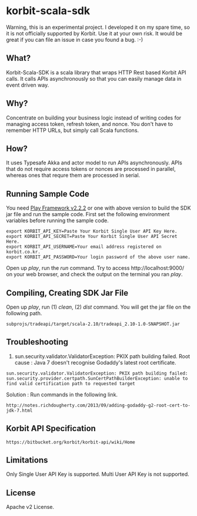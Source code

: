 korbit-scala-sdk
================

Warning, this is an experimental project. I developed it on my spare time, so it is not officially supported by Korbit. 
Use it at your own risk. It would be great if you can file an issue in case you found a bug. :-)

What?
-----
Korbit-Scala-SDK is a scala library that wraps HTTP Rest based Korbit API calls. 
It calls APIs asynchronously so that you can easily manage data in event driven way.

Why?
----
Concentrate on building your business logic instead of writing codes for managing access token, refresh token, and nonce.
You don't have to remember HTTP URLs, but simply call Scala functions.

How?
----
It uses Typesafe Akka and actor model to run APIs asynchronously. APIs that do not require access tokens or nonces are processed in parallel, whereas ones that requre them are processed in serial.

Running Sample Code
-------------------
You need [Play Framework v2.2.2](http://www.playframework.com/) or one with above version to build the SDK jar file and run the sample code. 
First set the following environment variables before running the sample code.
```
export KORBIT_API_KEY=Paste Your Korbit Single User API Key Here.
export KORBIT_API_SECRET=Paste Your Korbit Single User API Secret Here.
export KORBIT_API_USERNAME=Your email address registered on korbit.co.kr.
export KORBIT_API_PASSWORD=Your login password of the above user name.
```

Open up *play*, run the *run* command. Try to access http://localhost:9000/ on your web browser, and check the output on the terminal you ran *play*. 

Compiling, Creating SDK Jar File
--------------------------------
Open up *play*, run (1) *clean*, (2) *dist* command. You will get the jar file on the following path.
```
subprojs/tradeapi/target/scala-2.10/tradeapi_2.10-1.0-SNAPSHOT.jar
```

Troubleshooting
---------------
1. sun.security.validator.ValidatorException: PKIX path building failed.
Root cause : Java 7 doesn't recognise Godaddy's latest root certificate.
```
sun.security.validator.ValidatorException: PKIX path building failed: sun.security.provider.certpath.SunCertPathBuilderException: unable to find valid certification path to requested target
```
Solution :
Run commands in the following link.
```
http://notes.richdougherty.com/2013/09/adding-godaddy-g2-root-cert-to-jdk-7.html
```

Korbit API Specification
------------------------
```
https://bitbucket.org/korbit/korbit-api/wiki/Home
```

Limitations
-----------
Only Single User API Key is supported. Multi User API Key is not supported.

License
-------
Apache v2 License.


